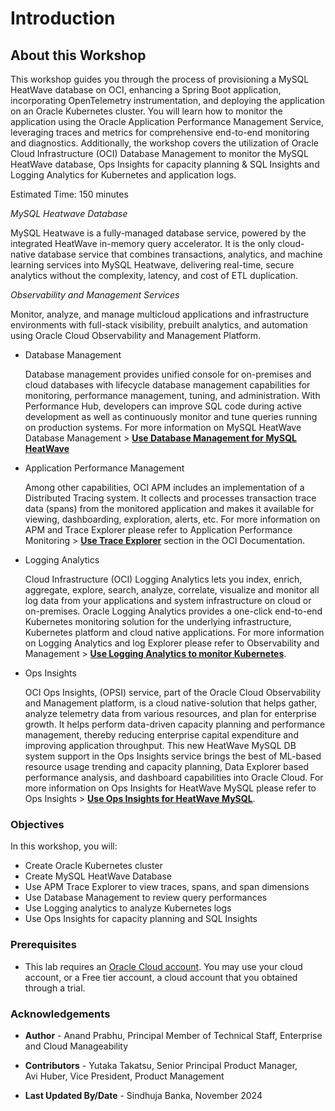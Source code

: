 # Introduction

## About this Workshop

This workshop guides you through the process of provisioning a MySQL HeatWave database on OCI, enhancing a Spring Boot application, incorporating OpenTelemetry instrumentation, and deploying the application on an Oracle Kubernetes cluster. You will learn how to monitor the application using the Oracle Application Performance Management Service, leveraging traces and metrics for comprehensive end-to-end monitoring and diagnostics. Additionally, the workshop covers the utilization of Oracle Cloud Infrastructure (OCI) Database Management to monitor the MySQL HeatWave database, Ops Insights  for capacity planning & SQL Insights and Logging Analytics for Kubernetes and application logs.


Estimated Time: 150 minutes

*MySQL Heatwave Database*

MySQL Heatwave is a fully-managed database service, powered by the integrated HeatWave in-memory query accelerator. It is the only cloud-native database service that combines transactions, analytics, and machine learning services into MySQL Heatwave, delivering real-time, secure analytics without the complexity, latency, and cost of ETL duplication.

*Observability and Management Services*

Monitor, analyze, and manage multicloud applications and infrastructure environments with full-stack visibility, prebuilt analytics, and automation using Oracle Cloud Observability and Management Platform.

- Database Management 

    Database management provides unified console for on-premises and cloud databases with lifecycle database management capabilities for monitoring, performance management, tuning, and administration. With Performance Hub, developers can improve SQL code during active development as well as continuously monitor and tune queries running on production systems. For more information on MySQL HeatWave Database Management > **[Use Database Management for MySQL HeatWave](https://blogs.oracle.com/mysql/post/database-management-for-mysql-heatwave)**

- Application Performance Management 

    Among other capabilities, OCI APM includes an implementation of a Distributed Tracing system. It collects and processes transaction trace data (spans) from the monitored application and makes it available for viewing, dashboarding, exploration, alerts, etc. For more information on APM and Trace Explorer please refer to Application Performance Monitoring > **[Use Trace Explorer](https://docs.oracle.com/en-us/iaas/application-performance-monitoring/doc/use-trace-explorer.html)** section in the OCI Documentation.

- Logging Analytics 

    Cloud Infrastructure (OCI) Logging Analytics lets you index, enrich, aggregate, explore, search, analyze, correlate, visualize and monitor all log data from your applications and system infrastructure on cloud or on-premises. Oracle Logging Analytics provides a one-click end-to-end Kubernetes monitoring solution for the underlying infrastructure, Kubernetes platform and cloud native applications. For more information on Logging Analytics and log Explorer please refer to Observability and Management > **[Use Logging Analytics to monitor Kubernetes](https://docs.oracle.com/en/solutions/kubernetes-oke-logging-analytics/index.html)**.

- Ops Insights

    OCI Ops Insights, (OPSI) service, part of the Oracle Cloud Observability and Management platform, is a cloud native-solution that helps gather, analyze telemetry data from various resources, and plan for enterprise growth. It helps perform data-driven capacity planning and performance management, thereby reducing enterprise capital expenditure and improving application throughput. This new HeatWave MySQL DB system support in the Ops Insights service brings the best of ML-based resource usage trending and capacity planning, Data Explorer based performance analysis, and dashboard capabilities into Oracle Cloud. For more information on Ops Insights for HeatWave MySQL please refer to Ops Insights > **[Use Ops Insights for HeatWave MySQL](https://docs.oracle.com/en-us/iaas/operations-insights/doc/mysql-insights.html)**.


### Objectives

In this workshop, you will:
* Create Oracle Kubernetes cluster 
* Create MySQL HeatWave Database 
* Use APM Trace Explorer to view traces, spans, and span dimensions 
* Use Database Management to review query performances 
* Use Logging analytics to analyze Kubernetes logs 
* Use Ops Insights for capacity planning and SQL Insights

### Prerequisites

* This lab requires an [Oracle Cloud account](https://www.oracle.com/cloud/free/). You may use your cloud account, or a Free tier account, a cloud account that you obtained through a trial.

### Acknowledgements

* **Author** - Anand Prabhu, Principal Member of Technical Staff, Enterprise and Cloud Manageability
- **Contributors** -
Yutaka Takatsu, Senior Principal Product Manager,  
Avi Huber, Vice President, Product Management
* **Last Updated By/Date** - Sindhuja Banka, November 2024